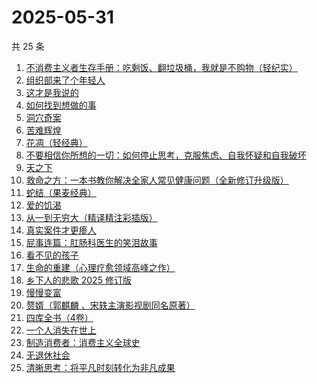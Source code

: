 # 2025-05-31

共 25 条

<!-- BEGIN WEREAD -->
<!-- 最后更新时间 2025-05-31 13:09:24 +0800 -->
1. [不消费主义者生存手册：吃剩饭、翻垃圾桶，我就是不购物（轻纪实）](https://weread.qq.com/web/bookDetail/5cd323e0813ab9d10g0143af)
1. [组织部来了个年轻人](https://weread.qq.com/web/bookDetail/00432890813ab82d5g0124b1)
1. [这才是我说的](https://weread.qq.com/web/bookDetail/13e32510813ab702dg013553)
1. [如何找到想做的事](https://weread.qq.com/web/bookDetail/71a32fb0813ab8de8g019cc9)
1. [洞穴奇案](https://weread.qq.com/web/bookDetail/70132e70813ab9f22g016f9c)
1. [苦难辉煌](https://weread.qq.com/web/bookDetail/c5f32ac0813ab9f98g019666)
1. [花凋（轻经典）](https://weread.qq.com/web/bookDetail/3b932cf0813ab9f6cg012c8c)
1. [不要相信你所想的一切：如何停止思考，克服焦虑、自我怀疑和自我破坏](https://weread.qq.com/web/bookDetail/fd532890813ab8d34g011ae1)
1. [天之下](https://weread.qq.com/web/bookDetail/4de326a0721770aa4de95f4)
1. [救命之方：一本书教你解决全家人常见健康问题（全新修订升级版）](https://weread.qq.com/web/bookDetail/256324d0718c1f8525657dc)
1. [蛇结（果麦经典）](https://weread.qq.com/web/bookDetail/9eb327e0813ab9e2bg015edf)
1. [爱的饥渴](https://weread.qq.com/web/bookDetail/97d32bd0813ab67dag015a37)
1. [从一到无穷大（精译精注彩插版）](https://weread.qq.com/web/bookDetail/ccd32570813ab9f1ag018737)
1. [真实案件才更瘆人](https://weread.qq.com/web/bookDetail/ab232020813ab9f2fg01569c)
1. [屁事连篇：肛肠科医生的笑泪故事](https://weread.qq.com/web/bookDetail/b5832020813ab9ef6g013388)
1. [看不见的孩子](https://weread.qq.com/web/bookDetail/032320f0813ab7c77g0140d1)
1. [生命的重建（心理疗愈领域高峰之作）](https://weread.qq.com/web/bookDetail/64d32e70813ab86deg014d6a)
1. [乡下人的悲歌 2025 修订版](https://weread.qq.com/web/bookDetail/07c3257071e36beb07c3f27)
1. [慢慢变富](https://weread.qq.com/web/bookDetail/861320907186fbcb861428a)
1. [赘婿（郭麒麟 、宋轶主演影视剧同名原著）](https://weread.qq.com/web/bookDetail/15032af05753441501f9930)
1. [四库全书（4卷）](https://weread.qq.com/web/bookDetail/60a328d0813ab9f89g019328)
1. [一个人消失在世上](https://weread.qq.com/web/bookDetail/7fc32fd0813ab9f6bg0128e4)
1. [制造消费者：消费主义全球史](https://weread.qq.com/web/bookDetail/bc732ce0813ab6e0dg01666c)
1. [无退休社会](https://weread.qq.com/web/bookDetail/67032770813ab9e43g017e98)
1. [清晰思考：将平凡时刻转化为非凡成果](https://weread.qq.com/web/bookDetail/f2f324c0813ab92f4g0107cd)
<!-- END WEREAD -->